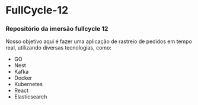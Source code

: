 # FullCycle-12

<h3>Repositório da imersão fullcycle 12</h3>

<p>Nosso objetivo aqui é fazer uma aplicação de rastreio de pedidos em tempo real, utilizando diversas tecnologias, como: 
  <ul>
    <li>GO</li>
    <li>Nest</li>
    <li>Kafka</li>
    <li>Docker</li>
    <li>Kubernetes</li>
    <li>React</li>
    <li>Elasticsearch</li>
  </ul>
</p>
